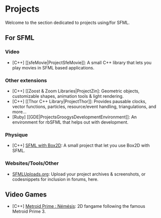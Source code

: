 # Projects

Welcome to the section dedicated to projects using/for SFML.

## For SFML

### Video
* [C++] [[sfeMovie|ProjectSfeMovie]]: A small C++ library that lets you play movies in SFML based applications.

### Other extensions
* [C++] [[Zoost & Zoom Libraries|ProjectZin]: Geometric objects, customizable shapes, animation tools & light rendering.
* [C++] [[Thor C++ Library|ProjectThor]]: Provides pausable clocks, vector functions, particles, resource/event handling, triangulations, and more...
* [Ruby] [[GDE|ProjectsGroogysDevelopmentEnvironment]]: An environment for rbSFML that helps out with development.

### Physique
* [C++] [SFML with Box2D](https://github.com/Krozark/SFML2---Box2D): A small project that let you use Box2D with SFML.

### Websites/Tools/Other

* [SFMLUploads.org](http://www.sfmluploads.org): Upload your project archives & screenshots, or codesnippets for inclusion in forums, here.

## Video Games

* [C++] [Metroid Prime : Némésis](http://metroidprime4.xooit.fr/index.php): 2D fangame following the famous Metroid Prime 3.